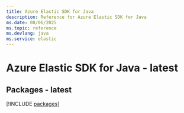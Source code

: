 ```yaml
---
title: Azure Elastic SDK for Java
description: Reference for Azure Elastic SDK for Java
ms.date: 08/06/2025
ms.topic: reference
ms.devlang: java
ms.service: elastic
---
```

# Azure Elastic SDK for Java - latest
## Packages - latest
[!INCLUDE [packages](elastic-index.md)]